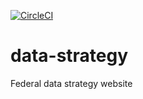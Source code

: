 [![CircleCI](https://circleci.com/gh/GSA/data-strategy.svg?style=svg)](https://circleci.com/gh/GSA/data-strategy)

# data-strategy
Federal data strategy website
